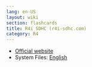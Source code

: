 ```yaml
---
lang: en-US
layout: wiki
section: flashcards
title: R4i SDHC (r4i-sdhc.com)
category: R4
---
```


- [Official website](http://www.r4i-sdhc.com/)
- System Files: [English](https://github.com/DS-Homebrew/Flashcard-Firmware-Archive/blob/master/21343-r4i-sdhc_v1.22b_English.rar?raw=true)
